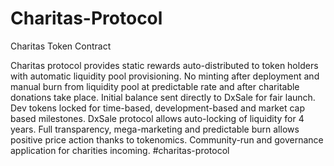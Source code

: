 # Charitas-Protocol
Charitas Token Contract

Charitas protocol provides static rewards auto-distributed to token holders with automatic liquidity pool provisioning. No minting after deployment and manual burn from liquidity pool at predictable rate and after charitable donations take place. Initial balance sent directly to DxSale for fair launch. Dev tokens locked for time-based, development-based and market cap based milestones. DxSale protocol allows auto-locking of liquidity for 4 years. Full transparency, mega-marketing and predictable burn allows positive price action thanks to tokenomics. Community-run and governance application for charities incoming. #charitas-protocol
